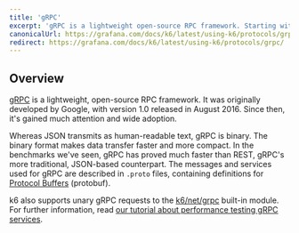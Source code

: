 ```yaml
---
title: 'gRPC'
excerpt: 'gRPC is a lightweight open-source RPC framework. Starting with k6 v0.29.0, we support unary gRPC requests.'
canonicalUrl: https://grafana.com/docs/k6/latest/using-k6/protocols/grpc/
redirect: https://grafana.com/docs/k6/latest/using-k6/protocols/grpc/
---
```


## Overview

[gRPC](https://grpc.io/) is a lightweight, open-source RPC framework.
It was originally developed by Google, with version 1.0 released in August 2016.
Since then, it's gained much attention and wide adoption.

Whereas JSON transmits as human-readable text, gRPC is binary.
The binary format makes data transfer faster and more compact.
In the benchmarks we've seen, gRPC has proved much faster than REST, gRPC's more traditional, JSON-based counterpart.
The messages and services used for gRPC are described in `.proto` files, containing definitions for [Protocol Buffers](https://en.wikipedia.org/wiki/Protocol_Buffers) (protobuf).

k6 also supports unary gRPC requests to the [k6/net/grpc](/javascript-api/k6-net-grpc) built-in module.
For further information, read [our tutorial about performance testing gRPC services](https://k6.io/blog/performance-testing-grpc-services/).
